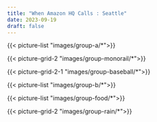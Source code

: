 ```yaml
---
title: "When Amazon HQ Calls : Seattle"
date: 2023-09-19
draft: false
---
```

{{< picture-list "images/group-a/*">}}

{{< picture-grid-2 "images/group-monorail/*">}}

{{< picture-grid-2-1 "images/group-baseball/*">}}

{{< picture-list "images/group-b/*">}}

{{< picture-list "images/group-food/*">}}

{{< picture-grid-2 "images/group-rain/*">}}
